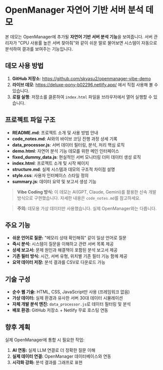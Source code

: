 # OpenManager 자연어 기반 서버 분석 데모

본 데모는 OpenManager에 추가될 **자연어 기반 서버 분석 기능**을 보여줍니다. 서버 관리자가 "CPU 사용률 높은 서버 찾아줘"와 같이 쉬운 말로 물어보면 시스템이 자동으로 분석하여 결과를 보여주는 기능입니다.

## 데모 사용 방법

1. **GitHub 저장소**: https://github.com/skyasu2/openmanager-vibe-demo
2. **라이브 데모**: https://deluxe-pony-b02296.netlify.app/ 에서 직접 사용해 볼 수 있습니다.
3. **로컬 실행**: 저장소를 클론하여 `index.html` 파일을 브라우저에서 열어 실행할 수 있습니다.

## 프로젝트 파일 구조

* **README.md**: 프로젝트 소개 및 사용 방법 안내
* **code_notes.md**: AI와의 바이브 코딩 진행 과정 상세 기록
* **data_processor.js**: 서버 데이터 필터링, 분석, 처리 핵심 로직
* **demo.html**: 자연어 분석 기능 데모를 위한 메인 인터페이스
* **fixed_dummy_data.js**: 현실적인 서버 모니터링 더미 데이터 생성 로직
* **index.html**: 프로젝트 소개 및 시작 페이지
* **structure.md**: 실제 시스템과 데모의 구조적 차이점 설명
* **style.css**: 사용자 인터페이스 스타일 정의
* **summary.js**: 데이터 요약 및 보고서 생성 기능

> **Vibe Coding 방식:** 이 데모는 AI(GPT, Claude, Gemini)를 활용한 신속 개발 방식으로 구현했습니다. 자세한 내용은 `code_notes.md`를 참고하세요.

> **주의:** 데모용 가상 데이터만 사용했습니다. 실제 OpenManager와는 다릅니다.

## 주요 기능

* **쉬운 언어로 질문:** "메모리 상태 확인해줘" 같이 일상 언어로 질문
* **즉시 분석:** 시스템이 질문을 이해하고 관련 서버 목록 제공
* **상세 보고서:** 문제 원인과 해결책이 포함된 분석 보고서 제공
* **기존 필터 방식:** 시간, 서버 유형, 위치별 기존 필터 기능 함께 제공
* **요약 데이터 저장:** 분석 결과를 CSV로 다운로드 가능

## 기술 구성

* **순수 웹 기술:** HTML, CSS, JavaScript만 사용 (프레임워크 없음)
* **가상 데이터:** 실제 환경과 유사한 서버 30대 데이터 시뮬레이션
* **자체 개발 분석 엔진:** `data_processor.js`로 데이터 필터링 및 분석
* **배포 환경:** GitHub 저장소 + Netlify 무료 호스팅 연동

## 향후 계획

실제 OpenManager에 통합 시 필요한 작업:

1. **AI 연동:** 실제 LLM 연결로 더 정확한 질문 이해
2. **실제 데이터 연결:** OpenManager 데이터베이스와 연동
3. **시각화 강화:** 분석 결과를 그래프로 표현
